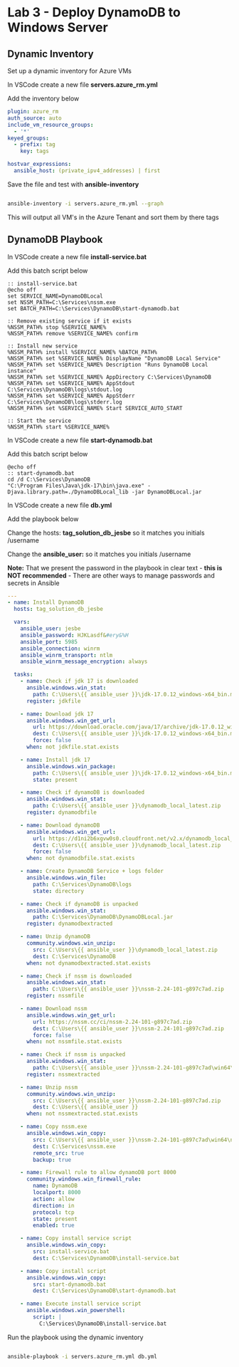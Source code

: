 # Lab 3 - Deploy DynamoDB to Windows Server

## Dynamic Inventory

Set up a dynamic inventory for Azure VMs

In VSCode create a new file __servers.azure_rm.yml__

Add the inventory below

```yaml
plugin: azure_rm
auth_source: auto
include_vm_resource_groups:
  - '*'
keyed_groups:
  - prefix: tag
    key: tags

hostvar_expressions:
  ansible_host: (private_ipv4_addresses) | first

```

Save the file and test with __ansible-inventory__

```bash

ansible-inventory -i servers.azure_rm.yml --graph

```

This will output all VM's in the Azure Tenant and sort them by there tags

## DynamoDB Playbook

In VSCode create a new file __install-service.bat__

Add this batch script below

```batch
:: install-service.bat
@echo off
set SERVICE_NAME=DynamoDBLocal
set NSSM_PATH=C:\Services\nssm.exe
set BATCH_PATH=C:\Services\DynamoDB\start-dynamodb.bat

:: Remove existing service if it exists
%NSSM_PATH% stop %SERVICE_NAME%
%NSSM_PATH% remove %SERVICE_NAME% confirm

:: Install new service
%NSSM_PATH% install %SERVICE_NAME% %BATCH_PATH%
%NSSM_PATH% set %SERVICE_NAME% DisplayName "DynamoDB Local Service"
%NSSM_PATH% set %SERVICE_NAME% Description "Runs DynamoDB Local instance"
%NSSM_PATH% set %SERVICE_NAME% AppDirectory C:\Services\DynamoDB
%NSSM_PATH% set %SERVICE_NAME% AppStdout C:\Services\DynamoDB\logs\stdout.log
%NSSM_PATH% set %SERVICE_NAME% AppStderr C:\Services\DynamoDB\logs\stderr.log
%NSSM_PATH% set %SERVICE_NAME% Start SERVICE_AUTO_START

:: Start the service
%NSSM_PATH% start %SERVICE_NAME%

```

In VSCode create a new file __start-dynamodb.bat__

Add this batch script below

```batch
@echo off
:: start-dynamodb.bat
cd /d C:\Services\DynamoDB
"C:\Program Files\Java\jdk-17\bin\java.exe" -Djava.library.path=./DynamoDBLocal_lib -jar DynamoDBLocal.jar

```

In VSCode create a new file __db.yml__

Add the playbook below

Change the hosts: __tag_solution_db_jesbe__ so it matches you initials /username

Change the __ansible_user:__ so it matches you initials /username

__Note:__ That we present the password in the playbook in clear text - __this is NOT recommended__ - There are other ways to manage passwords and secrets in Ansible

```yaml
---
- name: Install DynamoDB
  hosts: tag_solution_db_jesbe

  vars:
    ansible_user: jesbe
    ansible_password: HJKLasdf&#ery&%H
    ansible_port: 5985
    ansible_connection: winrm
    ansible_winrm_transport: ntlm
    ansible_winrm_message_encryption: always

  tasks:
    - name: Check if jdk 17 is downloaded
      ansible.windows.win_stat:
        path: C:\Users\{{ ansible_user }}\jdk-17.0.12_windows-x64_bin.msi
      register: jdkfile

    - name: Download jdk 17
      ansible.windows.win_get_url:
        url: https://download.oracle.com/java/17/archive/jdk-17.0.12_windows-x64_bin.msi
        dest: C:\Users\{{ ansible_user }}\jdk-17.0.12_windows-x64_bin.msi
        force: false
      when: not jdkfile.stat.exists

    - name: Install jdk 17
      ansible.windows.win_package:
        path: C:\Users\{{ ansible_user }}\jdk-17.0.12_windows-x64_bin.msi
        state: present

    - name: Check if dynamoDB is downloaded
      ansible.windows.win_stat:
        path: C:\Users\{{ ansible_user }}\dynamodb_local_latest.zip
      register: dynamodbfile

    - name: Download dynamoDB
      ansible.windows.win_get_url:
        url: https://d1ni2b6xgvw0s0.cloudfront.net/v2.x/dynamodb_local_latest.zip
        dest: C:\Users\{{ ansible_user }}\dynamodb_local_latest.zip
        force: false
      when: not dynamodbfile.stat.exists

    - name: Create DynamoDB Service + logs folder
      ansible.windows.win_file:
        path: C:\Services\DynamoDB\logs
        state: directory

    - name: Check if dynamoDB is unpacked
      ansible.windows.win_stat:
        path: C:\Services\DynamoDB\DynamoDBLocal.jar
      register: dynamodbextracted

    - name: Unzip dynamoDB
      community.windows.win_unzip:
        src: C:\Users\{{ ansible_user }}\dynamodb_local_latest.zip
        dest: C:\Services\DynamoDB
      when: not dynamodbextracted.stat.exists

    - name: Check if nssm is downloaded
      ansible.windows.win_stat:
        path: C:\Users\{{ ansible_user }}\nssm-2.24-101-g897c7ad.zip
      register: nssmfile

    - name: Download nssm
      ansible.windows.win_get_url:
        url: https://nssm.cc/ci/nssm-2.24-101-g897c7ad.zip
        dest: C:\Users\{{ ansible_user }}\nssm-2.24-101-g897c7ad.zip
        force: false
      when: not nssmfile.stat.exists

    - name: Check if nssm is unpacked
      ansible.windows.win_stat:
        path: C:\Users\{{ ansible_user }}\nssm-2.24-101-g897c7ad\win64\nssm.exe
      register: nssmextracted

    - name: Unzip nssm
      community.windows.win_unzip:
        src: C:\Users\{{ ansible_user }}\nssm-2.24-101-g897c7ad.zip
        dest: C:\Users\{{ ansible_user }}
      when: not nssmextracted.stat.exists

    - name: Copy nssm.exe
      ansible.windows.win_copy:
        src: C:\Users\{{ ansible_user }}\nssm-2.24-101-g897c7ad\win64\nssm.exe
        dest: C:\Services\nssm.exe
        remote_src: true
        backup: true

    - name: Firewall rule to allow dynamoDB port 8000
      community.windows.win_firewall_rule:
        name: DynamoDB
        localport: 8000
        action: allow
        direction: in
        protocol: tcp
        state: present
        enabled: true

    - name: Copy install service script
      ansible.windows.win_copy:
        src: install-service.bat
        dest: C:\Services\DynamoDB\install-service.bat

    - name: Copy install script
      ansible.windows.win_copy:
        src: start-dynamodb.bat
        dest: C:\Services\DynamoDB\start-dynamodb.bat

    - name: Execute install service script
      ansible.windows.win_powershell:
        script: |
          C:\Services\DynamoDB\install-service.bat

```

Run the playbook using the dynamic inventory

```bash

ansible-playbook -i servers.azure_rm.yml db.yml

```
